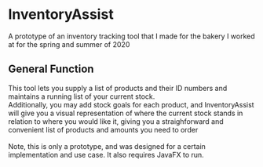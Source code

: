 <h1>InventoryAssist</h1>
<p>A prototype of an inventory tracking tool that I made for the bakery I worked at for the spring and summer of 2020</p>

<h2>General Function</h2>
<p>This tool lets you supply a list of products and their ID numbers and maintains a running list of your current stock.
  <br>Additionally, you may add stock goals for each product, and InventoryAssist will give you a visual representation of where the current stock
  stands in relation to where you would like it, giving you a straighforward and convenient list of products and amounts you need to order
<br>
  <br>Note, this is only a prototype, and was designed for a certain implementation and use case. It also requires JavaFX to run.</p>
  
